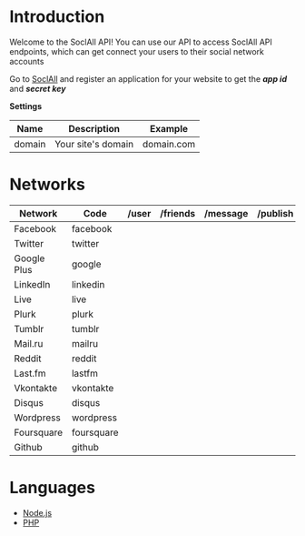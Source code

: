 # Introduction

Welcome to the SoclAll API! You can use our API to access SoclAll API endpoints, which can get connect your users to their social network accounts

Go to <a target='_blank' href='https://www.socialall.io'>SoclAll</a> and register an application for your website to get the ___app id___ and ___secret key___

__Settings__

Name | Description | Example
--- | --- | ---
domain | Your site's domain | domain.com

# Networks

Network | Code | /user | /friends | /message | /publish
--- | --- | :---: | :---: | :---: | :---:
Facebook | facebook | <i class="fa fa-check soclall-icon-check"></i> | <i class="fa fa-check soclall-icon-check"></i> | | <i class="fa fa-check soclall-icon-check"></i>
Twitter | twitter | <i class="fa fa-check soclall-icon-check"></i> | <i class="fa fa-check soclall-icon-check"></i> | <i class="fa fa-check soclall-icon-check"></i> | <i class="fa fa-check soclall-icon-check"></i>
Google Plus | google | <i class="fa fa-check soclall-icon-check"></i> | <i class="fa fa-check soclall-icon-check"></i> | | 
LinkedIn | linkedin | <i class="fa fa-check soclall-icon-check"></i> | <i class="fa fa-check soclall-icon-check"></i> | <i class="fa fa-check soclall-icon-check"></i> | <i class="fa fa-check soclall-icon-check"></i>
Live | live | <i class="fa fa-check soclall-icon-check"></i> | <i class="fa fa-check soclall-icon-check"></i> | |
Plurk | plurk | <i class="fa fa-check soclall-icon-check"></i> | <i class="fa fa-check soclall-icon-check"></i> | <i class="fa fa-check soclall-icon-check"></i> | <i class="fa fa-check soclall-icon-check"></i>
Tumblr | tumblr | <i class="fa fa-check soclall-icon-check"></i> | <i class="fa fa-check soclall-icon-check"></i> | <i class="fa fa-check soclall-icon-check"></i> | <i class="fa fa-check soclall-icon-check"></i>
Mail.ru | mailru | <i class="fa fa-check soclall-icon-check"></i> | <i class="fa fa-check soclall-icon-check"></i> | <i class="fa fa-check soclall-icon-check"></i> | <i class="fa fa-check soclall-icon-check"></i>
Reddit | reddit | <i class="fa fa-check soclall-icon-check"></i> | <i class="fa fa-check soclall-icon-check"></i> | |
Last.fm | lastfm | <i class="fa fa-check soclall-icon-check"></i> | <i class="fa fa-check soclall-icon-check"></i> | <i class="fa fa-check soclall-icon-check"></i> | <i class="fa fa-check soclall-icon-check"></i>
Vkontakte | vkontakte | <i class="fa fa-check soclall-icon-check"></i> | | | 
Disqus | disqus | <i class="fa fa-check soclall-icon-check"></i> | | |
Wordpress | wordpress | <i class="fa fa-check soclall-icon-check"></i> | | |
Foursquare | foursquare | <i class="fa fa-check soclall-icon-check"></i> | | |
Github | github | <i class="fa fa-check soclall-icon-check"></i> | | |

# Languages

* [Node.js](../developer-guide/nodejs.md)
* [PHP](../developer-guide/php.md)